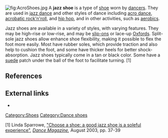 ![](AcroShoes.jpg "fig:AcroShoes.jpg") A **jazz shoe** is a type of
[shoe](shoe "wikilink") worn by [dancers](dancer "wikilink"). They are
used in [jazz dance](jazz_dance "wikilink") and other styles of dance
including [acro dance](acro_dance "wikilink"), [acrobatic
rock'n'roll](acrobatic_rock'n'roll "wikilink"), and [hip
hop](hip_hop "wikilink"), and in other activities, such as
[aerobics](aerobics "wikilink").

Jazz shoes are available in a variety of styles, with varying features.
They may be high-rise or low-rise, and may be
[slip-ons](slip-on_(shoe) "wikilink") or lace-up
[Oxfords](Oxford_(shoe) "wikilink"). Split-sole jazz shoes allow enhance
shoe flexibility, making it possible to flex the foot more easily. Most
have rubber soles, which provide traction and also help to cushion the
foot, and some have thicker heels for better shock-absorption. Jazz
shoes typically come in a tan or black color. Some have a
[suede](suede "wikilink") patch under the ball of the foot to facilitate
turning. [1]

## References

## External links

-

[Category:Shoes](Category:Shoes "wikilink") [Category:Dance
shoes](Category:Dance_shoes "wikilink")

[1] Linda Sparrowe, ["Choose a shoe: a good jazz shoe is a soleful
experience"](http://www.thefreelibrary.com/Choose+a+shoe%3A+a+good+jazz+shoe+is+a+soleful+experience.-a0105710154),
*[Dance Magazine](Dance_Magazine "wikilink"),* August 2003, pp. 37-39